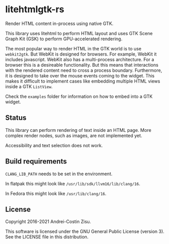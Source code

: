 # litehtmlgtk-rs

Render HTML content in-process using native GTK.

This library uses litehtml to perform HTML layout and uses GTK Scene Graph Kit (GSK) to perform GPU-accelerated
rendering.

The most popular way to render HTML in the GTK world is to use `webkit2gtk`. But WebKit is designed for browsers. For
example, WebKit it includes javascript. WebKit also has a multi-process architecture. For a browser this is a
desireable functionality. But this means that interactions with the rendered content need to cross a process boundary.
Furthermore, it is designed to take over the mouse events coming to the widget. This makes it difficult to implement
cases like embedding multiple HTML views inside a GTK `ListView`.

Check the `examples` folder for information on how to embed into a GTK widget.

## Status

This library can perform rendering of text inside an HTML page. More complex render nodes, such as images, are not
implemented yet.

Accessibility and text selection does not work.

## Build requirements

`CLANG_LIB_PATH` needs to be set in the environment.

In flatpak this might look like `/usr/lib/sdk/llvm16/lib/clang/16`.

In Fedora this might look like `/usr/lib/clang/16`.

## License

Copyright 2016-2021 Andrei-Costin Zisu.

This software is licensed under the GNU General Public License (version 3).
See the LICENSE file in this distribution.